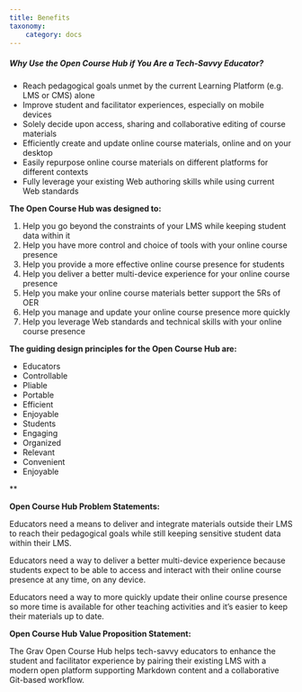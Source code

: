 ```yaml
---
title: Benefits
taxonomy:
    category: docs
---
```


##### Why Use the Open Course Hub if You Are a Tech-Savvy Educator?

* Reach pedagogical goals unmet by the current Learning Platform (e.g. LMS or CMS) alone
* Improve student and facilitator experiences, especially on mobile devices
* Solely decide upon access, sharing and collaborative editing of course materials
* Efficiently create and update online course materials, online and on your desktop
* Easily repurpose online course materials on different platforms for different contexts
* Fully leverage your existing Web authoring skills while using current Web standards

**The Open Course Hub was designed to:**  

1. Help you go beyond the constraints of your LMS while keeping student data within it
1. Help you have more control and choice of tools with your online course presence
1. Help you provide a more effective online course presence for students
1. Help you deliver a better multi-device experience for your online course presence
1. Help you make your online course materials better support the 5Rs of OER
1. Help you manage and update your online course presence more quickly
1. Help you leverage Web standards and technical skills with your online course presence

**The guiding design principles for the Open Course Hub are:**  

* Educators
 * Controllable
 * Pliable
 * Portable
 * Efficient
 * Enjoyable
* Students
 * Engaging
 * Organized
 * Relevant
 * Convenient
 * Enjoyable
 
 **

**Open Course Hub Problem Statements:**  

Educators need a means to deliver and integrate materials outside their LMS to reach their pedagogical goals while still keeping sensitive student data within their LMS.  

Educators need a way to deliver a better multi-device experience because students expect to be able to access and interact with their online course presence at any time, on any device.  

Educators need a way to more quickly update their online course presence so more time is available for other teaching activities and it’s easier to keep their materials up to date.  

**Open Course Hub Value Proposition Statement:**  

The Grav Open Course Hub helps tech-savvy educators to enhance the student and facilitator experience by pairing their existing LMS with a modern open platform supporting Markdown content and a collaborative Git-based workflow.

